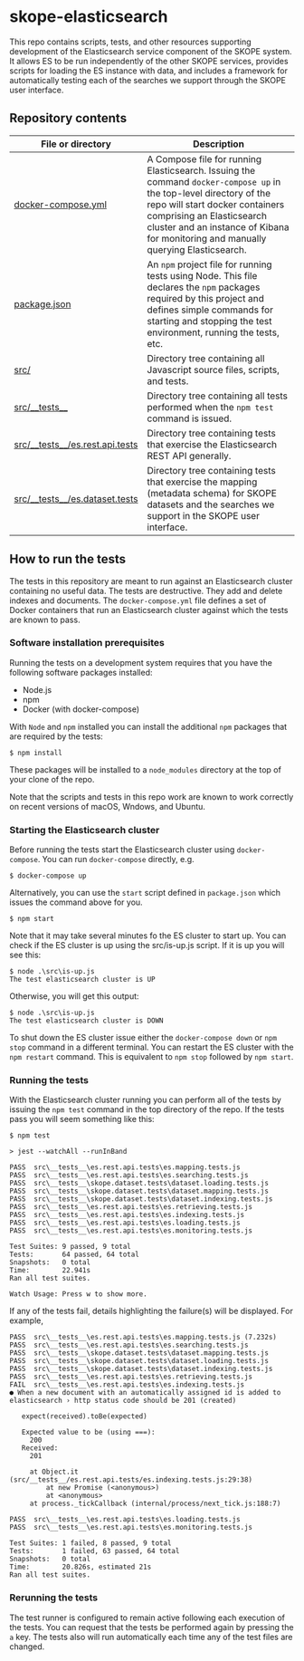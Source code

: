 # skope-elasticsearch

This repo contains scripts, tests, and other resources supporting development of the Elasticsearch service component of the SKOPE system.  It allows ES to be run independently of the other SKOPE services, provides scripts for loading the ES instance with data, and includes a framework for automatically testing each of the searches we support through the SKOPE user interface.

## Repository contents

| File or directory  | Description                                      |
| ------------------ |------------------------------------------------- |
| [docker-compose.yml](https://github.com/openskope/skope-elasticsearch/blob/master/docker-compose.yml) | A Compose file for running Elasticsearch.  Issuing the command `docker-compose up` in the top-level directory of the repo will start docker containers comprising an Elasticsearch cluster and an instance of Kibana for monitoring and manually querying Elasticsearch. |
| [package.json](https://github.com/openskope/skope-elasticsearch/blob/master/package.json) | An `npm` project file for running tests using Node.  This file declares the `npm` packages required by this project and defines simple commands for starting and stopping the test environment, running the tests, etc. |
| [src/](https://github.com/openskope/skope-elasticsearch/tree/master/src) | Directory tree containing all Javascript source files, scripts, and tests. |
| [src/\_\_tests\_\_](https://github.com/openskope/skope-elasticsearch/tree/master/src/__tests__) | Directory tree containing all tests performed when the `npm test` command is issued. |
| [src/\_\_tests\_\_/es.rest.api.tests](https://github.com/openskope/skope-elasticsearch/tree/master/src/__tests__/es.rest.api.tests) | Directory tree containing tests that exercise the Elasticsearch REST API generally. |
| [src/\_\_tests\_\_/es.dataset.tests](https://github.com/openskope/skope-elasticsearch/tree/master/src/__tests__/skope.dataset.tests) | Directory tree containing tests that exercise the mapping (metadata schema) for SKOPE datasets and the searches we support in the SKOPE user interface.

## How to run the tests

The tests in this repository are meant to run against an Elasticsearch cluster containing no useful data. The tests are destructive. They add and delete indexes and documents.  The `docker-compose.yml` file defines a set of Docker containers that run an Elasticsearch cluster against which the tests are known to pass.

### Software installation prerequisites

Running the tests on a development system requires that you have the following software packages installed:

* Node.js
* npm
* Docker (with docker-compose)

With `Node` and `npm` installed you can install the additional `npm` packages that are required by the tests:

    $ npm install

These packages will be installed to a `node_modules` directory at the top of your clone of the repo.

Note that the scripts and tests in this repo work are known to work correctly on recent versions of macOS, Wndows, and Ubuntu.

### Starting the Elasticsearch cluster

Before running the tests start the Elasticsearch cluster using `docker-compose`.  You can run `docker-compose` directly, e.g.

    $ docker-compose up

Alternatively, you can use the `start` script defined in `package.json` which issues the command above for you.

    $ npm start

Note that it may take several minutes fo the ES cluster to start up.  You can check if the ES cluster is up using the src/is-up.js script. If it is up you will see this:

    $ node .\src\is-up.js
    The test elasticsearch cluster is UP

Otherwise, you will get this output:

    $ node .\src\is-up.js
    The test elasticsearch cluster is DOWN

To shut down the ES cluster issue either the `docker-compose down` or `npm stop` command in a different terminal.  You can restart the ES cluster with the `npm restart` command.  This is equivalent to `npm stop` followed by `npm start`.

### Running the tests

With the Elasticsearch cluster running you can perform all of the tests by issuing the `npm test` command in the top directory of the repo. If the tests pass you will seem something like this:

    $ npm test

    > jest --watchAll --runInBand

    PASS  src\__tests__\es.rest.api.tests\es.mapping.tests.js
    PASS  src\__tests__\es.rest.api.tests\es.searching.tests.js
    PASS  src\__tests__\skope.dataset.tests\dataset.loading.tests.js
    PASS  src\__tests__\skope.dataset.tests\dataset.mapping.tests.js
    PASS  src\__tests__\skope.dataset.tests\dataset.indexing.tests.js
    PASS  src\__tests__\es.rest.api.tests\es.retrieving.tests.js
    PASS  src\__tests__\es.rest.api.tests\es.indexing.tests.js
    PASS  src\__tests__\es.rest.api.tests\es.loading.tests.js
    PASS  src\__tests__\es.rest.api.tests\es.monitoring.tests.js

    Test Suites: 9 passed, 9 total
    Tests:       64 passed, 64 total
    Snapshots:   0 total
    Time:        22.941s
    Ran all test suites.

    Watch Usage: Press w to show more.

If any of the tests fail, details highlighting the failure(s) will be displayed. For example,

    PASS  src\__tests__\es.rest.api.tests\es.mapping.tests.js (7.232s)
    PASS  src\__tests__\es.rest.api.tests\es.searching.tests.js
    PASS  src\__tests__\skope.dataset.tests\dataset.mapping.tests.js
    PASS  src\__tests__\skope.dataset.tests\dataset.loading.tests.js
    PASS  src\__tests__\skope.dataset.tests\dataset.indexing.tests.js
    PASS  src\__tests__\es.rest.api.tests\es.retrieving.tests.js
    FAIL  src\__tests__\es.rest.api.tests\es.indexing.tests.js
    ● When a new document with an automatically assigned id is added to elasticsearch › http status code should be 201 (created)

       expect(received).toBe(expected)

       Expected value to be (using ===):
         200
       Received:
         201

         at Object.it (src/__tests__/es.rest.api.tests/es.indexing.tests.js:29:38)
             at new Promise (<anonymous>)
             at <anonymous>
         at process._tickCallback (internal/process/next_tick.js:188:7)

    PASS  src\__tests__\es.rest.api.tests\es.loading.tests.js
    PASS  src\__tests__\es.rest.api.tests\es.monitoring.tests.js
    
    Test Suites: 1 failed, 8 passed, 9 total
    Tests:       1 failed, 63 passed, 64 total
    Snapshots:   0 total
    Time:        20.826s, estimated 21s
    Ran all test suites.

### Rerunning the tests

The test runner is configured to remain active following each execution of the tests.  You can request that the tests be performed again by pressing the `a` key.  The tests also will run automatically each time any of the test files are changed. 
